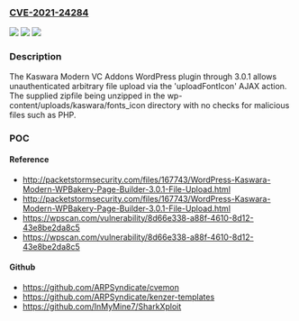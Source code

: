### [CVE-2021-24284](https://cve.mitre.org/cgi-bin/cvename.cgi?name=CVE-2021-24284)
![](https://img.shields.io/static/v1?label=Product&message=Kaswara%20Modern%20VC%20Addons&color=blue)
![](https://img.shields.io/static/v1?label=Version&message=3.0.1%3C%3D%203.0.1%20&color=brighgreen)
![](https://img.shields.io/static/v1?label=Vulnerability&message=CWE-434%20Unrestricted%20Upload%20of%20File%20with%20Dangerous%20Type&color=brighgreen)

### Description

The Kaswara Modern VC Addons WordPress plugin through 3.0.1 allows unauthenticated arbitrary file upload via the 'uploadFontIcon' AJAX action. The supplied zipfile being unzipped in the wp-content/uploads/kaswara/fonts_icon directory with no checks for malicious files such as PHP.

### POC

#### Reference
- http://packetstormsecurity.com/files/167743/WordPress-Kaswara-Modern-WPBakery-Page-Builder-3.0.1-File-Upload.html
- http://packetstormsecurity.com/files/167743/WordPress-Kaswara-Modern-WPBakery-Page-Builder-3.0.1-File-Upload.html
- https://wpscan.com/vulnerability/8d66e338-a88f-4610-8d12-43e8be2da8c5
- https://wpscan.com/vulnerability/8d66e338-a88f-4610-8d12-43e8be2da8c5

#### Github
- https://github.com/ARPSyndicate/cvemon
- https://github.com/ARPSyndicate/kenzer-templates
- https://github.com/InMyMine7/SharkXploit

